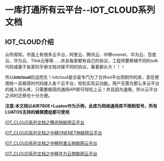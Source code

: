 # 一库打通所有云平台--IOT_CLOUD系列文档

## IOT_CLOUD介绍

​	众所周知，市面上有很多云平台，阿里云、腾讯云、中移onenet、华为云、百度云、华为云、Tlink云等等......并且每家都有自己的协议，工程师要移植不同的sdk代码或基于各家的手册文档对接不同的协议，看着都头大！！！

​	所以**iotcloud**应运而生！iotcloud是合宙专门为了合并iot平台而制作的库，意在使用统一且极简的代码接入各个云平台，轻松实现云功能。用户无需为那么多云平台的接入而头疼，只需要极简的通用API即可轻松上云！并且因为通用，所以云平台之间的迁移也十分方便。

​	**注意:本文档以AIR780E+Luatos作为示例，此库为网络通用库不限制型号，所有LUATOS支持的蜂窝模组都可使用**



[IOT_CLOUD系列文档之腾讯物联网云平台](./20240906_any_luatos_iotcloud_txiot.md)

[IOT_CLOUD系列文档之中移ONENET物联网云平台](./20240912_any_luatos_iotcloud_onenet.md)

[IOT_CLOUD系列文档之中移阿里云物联网云平台](./20240920_any_luatos_iotcloud_aliyun.md)

[IOT_CLOUD系列文档之中移华为云物联网云平台](./20240926_any_luatos_iotcloud_huawei.md)
